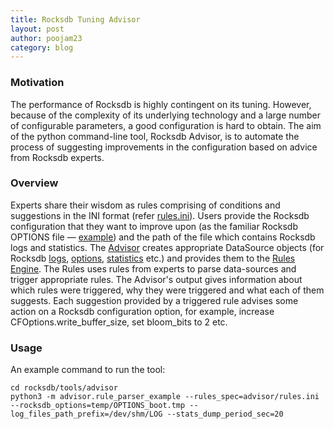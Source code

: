 ```yaml
---
title: Rocksdb Tuning Advisor
layout: post
author: poojam23
category: blog
---
```


### Motivation

The performance of Rocksdb is highly contingent on its tuning. However, because
of the complexity of its underlying technology and a large number of
configurable parameters, a good configuration is hard to obtain. The aim of
the python command-line tool, Rocksdb Advisor, is to automate the process of
suggesting improvements in the configuration based on advice from Rocksdb
experts.

### Overview

Experts share their wisdom as rules comprising of conditions and suggestions in the INI format (refer
[rules.ini](https://github.com/facebook/rocksdb/blob/master/tools/advisor/advisor/rules.ini)).
Users provide the Rocksdb configuration that they want to improve upon (as the
familiar Rocksdb OPTIONS file —
[example](https://github.com/facebook/rocksdb/blob/master/examples/rocksdb_option_file_example.ini))
and the path of the file which contains Rocksdb logs and statistics.
The [Advisor](https://github.com/facebook/rocksdb/blob/master/tools/advisor/advisor/rule_parser_example.py)
creates appropriate DataSource objects (for Rocksdb
[logs](https://github.com/facebook/rocksdb/blob/master/tools/advisor/advisor/db_log_parser.py),
[options](https://github.com/facebook/rocksdb/blob/master/tools/advisor/advisor/db_options_parser.py),
[statistics](https://github.com/facebook/rocksdb/blob/master/tools/advisor/advisor/db_stats_fetcher.py) etc.)
and provides them to the [Rules Engine](https://github.com/facebook/rocksdb/blob/master/tools/advisor/advisor/rule_parser.py).
The Rules uses rules from experts to parse data-sources and trigger appropriate rules.
The Advisor's output gives information about which rules were triggered,
why they were triggered and what each of them suggests. Each suggestion
provided by a triggered rule advises some action on a Rocksdb
configuration option, for example, increase CFOptions.write_buffer_size,
set bloom_bits to 2 etc.

### Usage

An example command to run the tool:

```shell
cd rocksdb/tools/advisor
python3 -m advisor.rule_parser_example --rules_spec=advisor/rules.ini --rocksdb_options=temp/OPTIONS_boot.tmp --log_files_path_prefix=/dev/shm/LOG --stats_dump_period_sec=20
```
